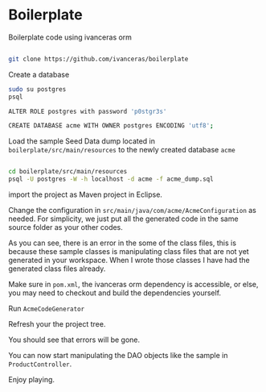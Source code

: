 Boilerplate
===========

Boilerplate code using ivanceras orm

```bash

git clone https://github.com/ivanceras/boilerplate

```


Create a database

```bash
sudo su postgres
psql

ALTER ROLE postgres with password 'p0stgr3s'

CREATE DATABASE acme WITH OWNER postgres ENCODING 'utf8';

```

Load the sample Seed Data dump located in `boilerplate/src/main/resources` to the newly created database `acme`

```bash

cd boilerplate/src/main/resources
psql -U postgres -W -h localhost -d acme -f acme_dump.sql

```

import the project as Maven project in Eclipse.

Change the configuration in `src/main/java/com/acme/AcmeConfiguration` as needed. For simplicity, we just put all the generated code in the same source folder as your other codes.


As you can see, there is an error in the some of the class files, this is because these sample classes is manipulating class files that are not yet generated in your workspace.
When I wrote those classes I have had the generated class files already.


Make sure in `pom.xml`, the ivanceras orm dependency is accessible, or else, you may need to checkout and build the dependencies yourself.

Run `AcmeCodeGenerator`

Refresh your the project tree.

You should see that errors will be gone.

You can now start manipulating the DAO objects like the sample in `ProductController`.


Enjoy playing.




